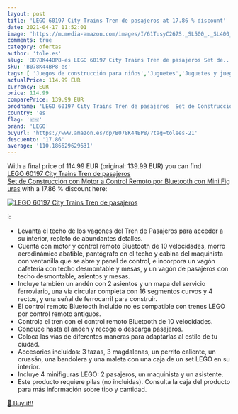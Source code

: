 ```yaml
---
layout: post
title: 'LEGO 60197 City Trains Tren de pasajeros at 17.86 % discount'
date: 2021-04-17 11:52:01
image: 'https://m.media-amazon.com/images/I/61TusyC267S._SL500_._SL400_.jpg'
comments: true
category: ofertas
author: 'tole.es'
slug: 'B078K44BP8-es LEGO 60197 City Trains Tren de pasajeros Set de...'
sku: 'B078K44BP8-es'
tags: [ 'Juegos de construcción para niños','Juguetes','Juguetes y juegos','lego', ]
actualPrice: 114.99 EUR
currency: EUR
price: 114.99
comparePrice: 139.99 EUR
prodname: 'LEGO 60197 City Trains Tren de pasajeros  Set de Construcción con Motor a Control Remoto por Bluetooth con Mini Figuras'
country: 'es'
flag: '🇪🇸'
brand: 'LEGO'
buyurl: 'https://www.amazon.es/dp/B078K44BP8/?tag=tolees-21'
descuento: '17.86'
average: '110.186629629631'
---
```


With a final price of 114.99 EUR (original: 139.99 EUR) you can find [LEGO 60197 City Trains Tren de pasajeros  Set de Construcción con Motor a Control Remoto por Bluetooth con Mini Figuras](https://www.amazon.es/dp/B078K44BP8/?tag=tolees-21) with a  17.86 % discount here:

[![LEGO 60197 City Trains Tren de pasajeros](https://m.media-amazon.com/images/I/61TusyC267S._SL500_._SL400_.jpg)](https://www.amazon.es/dp/B078K44BP8/?tag=tolees-21)

ℹ️:

- Levanta el techo de los vagones del Tren de Pasajeros para acceder a su interior, repleto de abundantes detalles.
- Cuenta con motor y control remoto Bluetooth de 10 velocidades, morro aerodinámico abatible, pantógrafo en el techo y cabina del maquinista con ventanilla que se abre y panel de control, e incorpora un vagón cafetería con techo desmontable y mesas, y un vagón de pasajeros con techo desmontable, asientos y mesas.
- Incluye también un andén con 2 asientos y un mapa del servicio ferroviario, una vía circular completa con 16 segmentos curvos y 4 rectos, y una señal de ferrocarril para construir.
- El control remoto Bluetooth incluido no es compatible con trenes LEGO por control remoto antiguos.
- Controla el tren con el control remoto Bluetooth de 10 velocidades.
- Conduce hasta el andén y recoge o descarga pasajeros.
- Coloca las vías de diferentes maneras para adaptarlas al estilo de tu ciudad.
- Accesorios incluidos: 3 tazas, 3 magdalenas, un perrito caliente, un cruasán, una bandolera y una maleta con una caja de un set LEGO en su interior.
- Incluye 4 minifiguras LEGO: 2 pasajeros, un maquinista y un asistente.
- Este producto requiere pilas (no incluidas). Consulta la caja del producto para más información sobre tipo y cantidad.

[🛒 Buy it!!](https://www.amazon.es/dp/B078K44BP8/?tag=tolees-21)
